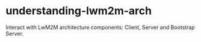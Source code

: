 # understanding-lwm2m-arch
Interact with LwM2M architecture components: Client, Server and Bootstrap Server. 
